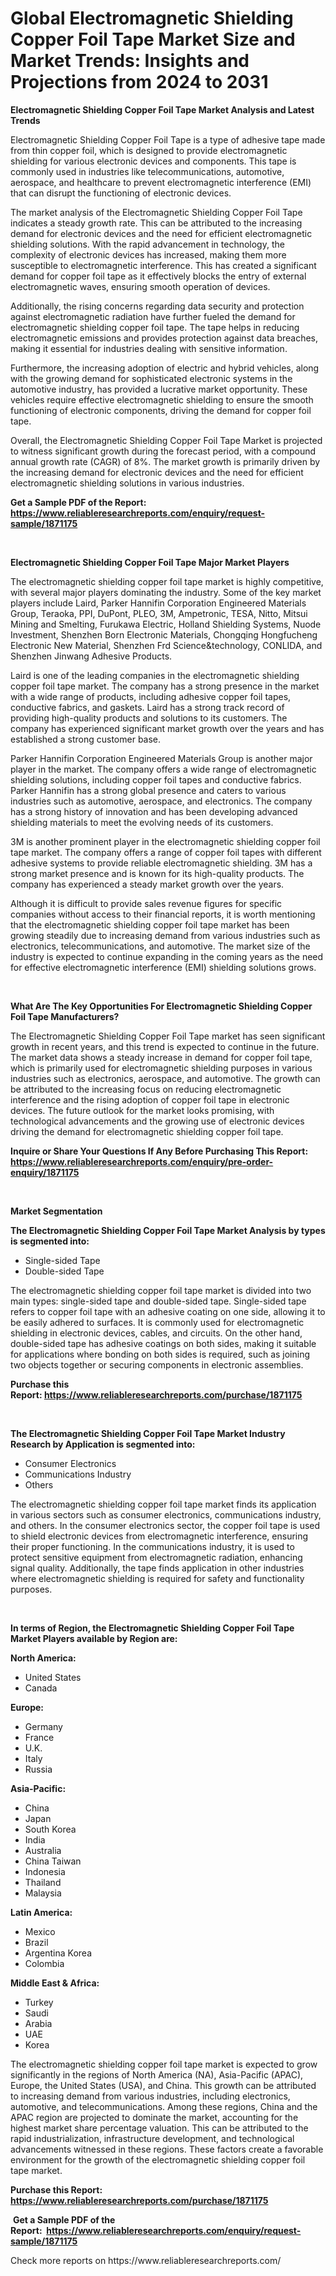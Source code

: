 <p><h1>Global Electromagnetic Shielding Copper Foil Tape Market Size and Market Trends: Insights and Projections from 2024 to 2031</h1></p><p><strong>Electromagnetic Shielding Copper Foil Tape Market Analysis and Latest Trends</strong></p>
<p><p>Electromagnetic Shielding Copper Foil Tape is a type of adhesive tape made from thin copper foil, which is designed to provide electromagnetic shielding for various electronic devices and components. This tape is commonly used in industries like telecommunications, automotive, aerospace, and healthcare to prevent electromagnetic interference (EMI) that can disrupt the functioning of electronic devices.</p><p>The market analysis of the Electromagnetic Shielding Copper Foil Tape indicates a steady growth rate. This can be attributed to the increasing demand for electronic devices and the need for efficient electromagnetic shielding solutions. With the rapid advancement in technology, the complexity of electronic devices has increased, making them more susceptible to electromagnetic interference. This has created a significant demand for copper foil tape as it effectively blocks the entry of external electromagnetic waves, ensuring smooth operation of devices.</p><p>Additionally, the rising concerns regarding data security and protection against electromagnetic radiation have further fueled the demand for electromagnetic shielding copper foil tape. The tape helps in reducing electromagnetic emissions and provides protection against data breaches, making it essential for industries dealing with sensitive information.</p><p>Furthermore, the increasing adoption of electric and hybrid vehicles, along with the growing demand for sophisticated electronic systems in the automotive industry, has provided a lucrative market opportunity. These vehicles require effective electromagnetic shielding to ensure the smooth functioning of electronic components, driving the demand for copper foil tape.</p><p>Overall, the Electromagnetic Shielding Copper Foil Tape Market is projected to witness significant growth during the forecast period, with a compound annual growth rate (CAGR) of 8%. The market growth is primarily driven by the increasing demand for electronic devices and the need for efficient electromagnetic shielding solutions in various industries.</p></p>
<p><strong>Get a Sample PDF of the Report:&nbsp; <a href="https://www.reliableresearchreports.com/enquiry/request-sample/1871175">https://www.reliableresearchreports.com/enquiry/request-sample/1871175</a></strong></p>
<p>&nbsp;</p>
<p><strong>Electromagnetic Shielding Copper Foil Tape Major Market Players</strong></p>
<p><p>The electromagnetic shielding copper foil tape market is highly competitive, with several major players dominating the industry. Some of the key market players include Laird, Parker Hannifin Corporation Engineered Materials Group, Teraoka, PPI, DuPont, PLEO, 3M, Ampetronic, TESA, Nitto, Mitsui Mining and Smelting, Furukawa Electric, Holland Shielding Systems, Nuode Investment, Shenzhen Born Electronic Materials, Chongqing Hongfucheng Electronic New Material, Shenzhen Frd Science&technology, CONLIDA, and Shenzhen Jinwang Adhesive Products.</p><p>Laird is one of the leading companies in the electromagnetic shielding copper foil tape market. The company has a strong presence in the market with a wide range of products, including adhesive copper foil tapes, conductive fabrics, and gaskets. Laird has a strong track record of providing high-quality products and solutions to its customers. The company has experienced significant market growth over the years and has established a strong customer base.</p><p>Parker Hannifin Corporation Engineered Materials Group is another major player in the market. The company offers a wide range of electromagnetic shielding solutions, including copper foil tapes and conductive fabrics. Parker Hannifin has a strong global presence and caters to various industries such as automotive, aerospace, and electronics. The company has a strong history of innovation and has been developing advanced shielding materials to meet the evolving needs of its customers.</p><p>3M is another prominent player in the electromagnetic shielding copper foil tape market. The company offers a range of copper foil tapes with different adhesive systems to provide reliable electromagnetic shielding. 3M has a strong market presence and is known for its high-quality products. The company has experienced a steady market growth over the years.</p><p>Although it is difficult to provide sales revenue figures for specific companies without access to their financial reports, it is worth mentioning that the electromagnetic shielding copper foil tape market has been growing steadily due to increasing demand from various industries such as electronics, telecommunications, and automotive. The market size of the industry is expected to continue expanding in the coming years as the need for effective electromagnetic interference (EMI) shielding solutions grows.</p></p>
<p>&nbsp;</p>
<p><strong>What Are The Key Opportunities For Electromagnetic Shielding Copper Foil Tape Manufacturers?</strong></p>
<p><p>The Electromagnetic Shielding Copper Foil Tape market has seen significant growth in recent years, and this trend is expected to continue in the future. The market data shows a steady increase in demand for copper foil tape, which is primarily used for electromagnetic shielding purposes in various industries such as electronics, aerospace, and automotive. The growth can be attributed to the increasing focus on reducing electromagnetic interference and the rising adoption of copper foil tape in electronic devices. The future outlook for the market looks promising, with technological advancements and the growing use of electronic devices driving the demand for electromagnetic shielding copper foil tape.</p></p>
<p><strong>Inquire or Share Your Questions If Any Before Purchasing This Report: <a href="https://www.reliableresearchreports.com/enquiry/pre-order-enquiry/1871175">https://www.reliableresearchreports.com/enquiry/pre-order-enquiry/1871175</a></strong></p>
<p>&nbsp;</p>
<p><strong>Market Segmentation</strong></p>
<p><strong>The Electromagnetic Shielding Copper Foil Tape Market Analysis by types is segmented into:</strong></p>
<p><ul><li>Single-sided Tape</li><li>Double-sided Tape</li></ul></p>
<p><p>The electromagnetic shielding copper foil tape market is divided into two main types: single-sided tape and double-sided tape. Single-sided tape refers to copper foil tape with an adhesive coating on one side, allowing it to be easily adhered to surfaces. It is commonly used for electromagnetic shielding in electronic devices, cables, and circuits. On the other hand, double-sided tape has adhesive coatings on both sides, making it suitable for applications where bonding on both sides is required, such as joining two objects together or securing components in electronic assemblies.</p></p>
<p><strong>Purchase this Report:&nbsp;<a href="https://www.reliableresearchreports.com/purchase/1871175">https://www.reliableresearchreports.com/purchase/1871175</a></strong></p>
<p>&nbsp;</p>
<p><strong>The Electromagnetic Shielding Copper Foil Tape Market Industry Research by Application is segmented into:</strong></p>
<p><ul><li>Consumer Electronics</li><li>Communications Industry</li><li>Others</li></ul></p>
<p><p>The electromagnetic shielding copper foil tape market finds its application in various sectors such as consumer electronics, communications industry, and others. In the consumer electronics sector, the copper foil tape is used to shield electronic devices from electromagnetic interference, ensuring their proper functioning. In the communications industry, it is used to protect sensitive equipment from electromagnetic radiation, enhancing signal quality. Additionally, the tape finds application in other industries where electromagnetic shielding is required for safety and functionality purposes.</p></p>
<p>&nbsp;</p>
<p><strong>In terms of Region, the Electromagnetic Shielding Copper Foil Tape Market Players available by Region are:</strong></p>
<p>
    <p> <strong> North America: </strong>
        <ul>
            <li>United States</li>
            <li>Canada</li>
        </ul>
        </p> 
    <p> <strong> Europe: </strong>
        <ul>
            <li>Germany</li>
            <li>France</li>
            <li>U.K.</li>
            <li>Italy</li>
            <li>Russia</li>
        </ul>
        </p> 
    <p> <strong> Asia-Pacific: </strong>
        <ul>
            <li>China</li>
            <li>Japan</li>
            <li>South Korea</li>
            <li>India</li>
            <li>Australia</li>
            <li>China Taiwan</li>
            <li>Indonesia</li>
            <li>Thailand</li>
            <li>Malaysia</li>
        </ul>
        </p> 
    <p> <strong> Latin America: </strong>
        <ul>
            <li>Mexico</li>
            <li>Brazil</li>
            <li>Argentina Korea</li>
            <li>Colombia</li>
        </ul>
        </p> 
    <p> <strong> Middle East & Africa: </strong>
        <ul>
            <li>Turkey</li>
            <li>Saudi</li>
            <li>Arabia</li>
            <li>UAE</li>
            <li>Korea</li>
        </ul>
    </p>
    </p>
<p><p>The electromagnetic shielding copper foil tape market is expected to grow significantly in the regions of North America (NA), Asia-Pacific (APAC), Europe, the United States (USA), and China. This growth can be attributed to increasing demand from various industries, including electronics, automotive, and telecommunications. Among these regions, China and the APAC region are projected to dominate the market, accounting for the highest market share percentage valuation. This can be attributed to the rapid industrialization, infrastructure development, and technological advancements witnessed in these regions. These factors create a favorable environment for the growth of the electromagnetic shielding copper foil tape market.</p></p>
<p><strong>Purchase this Report: <a href="https://www.reliableresearchreports.com/purchase/1871175">https://www.reliableresearchreports.com/purchase/1871175</a></strong></p>
<p>&nbsp;<strong>Get a Sample PDF of the Report:&nbsp;&nbsp;<a href="https://www.reliableresearchreports.com/enquiry/request-sample/1871175">https://www.reliableresearchreports.com/enquiry/request-sample/1871175</a></strong></p>
<p><strong></strong></p>
<p>Check more reports on https://www.reliableresearchreports.com/</p>